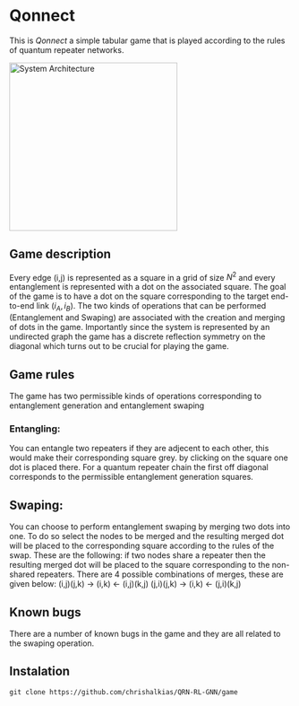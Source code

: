 # Qonnect
This is *Qonnect* a simple tabular game that is played according to the rules of quantum repeater networks.


[<img src="images/preview.png" width="300" alt="System Architecture"/>](assets/preview.png)


## Game description
Every edge (i,j) is represented as a square in a grid of size $N^2$ and every entanglement is represented with a dot on the associated square. The goal of the game is to have a dot on the square corresponding to the target end-to-end link $(i_A, i_B)$. The two kinds of operations that can be performed (Entanglement and Swaping) are associated with the creation and merging of dots in the game. Importantly since the system is represented by an undirected graph the game has a discrete reflection symmetry on the diagonal which turns out to be crucial for playing the game.

## Game rules
The game has two permissible kinds of operations corresponding to entanglement generation and entanglement swaping
### Entangling:
You can entangle two repeaters if they are adjecent to each other, this would make their corresponding square grey. by clicking on the square one dot is placed there. For a quantum repeater chain the first off diagonal corresponds to the permissible entanglement generation squares.
## Swaping:
You can choose to perform entanglement swaping by merging two dots into one. To do so select the nodes to be merged and the resulting merged dot will be placed to the corresponding square according to the rules of the swap. These are the following: if two nodes share a repeater then the resulting merged dot will be placed to the square corresponding to the non-shared repeaters. There are 4 possible combinations of merges, these are given below:
    (i,j)(j,k) -> (i,k) <- (i,j)(k,j)
    (j,i)(j,k) -> (i,k) <- (j,i)(k,j)


## Known bugs
There are a number of known bugs in the game and they are all related to the swaping operation.
<!--
add the known bugs
-->

## Instalation

```
git clone https://github.com/chrishalkias/QRN-RL-GNN/game
```
